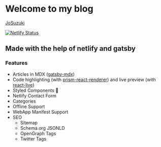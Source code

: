 # Welcome to my blog

[JoSuzuki](https://josuzuki.me/)

[![Netlify Status](https://api.netlify.com/api/v1/badges/caa29496-9e93-4bad-ae74-e72495100da6/deploy-status)](https://app.netlify.com/sites/josuzuki/deploys)


## Made with the help of netlify and gatsby

### Features

- Articles in MDX ([gatsby-mdx](https://github.com/ChristopherBiscardi/gatsby-mdx))
- Code highlighting (with [prism-react-renderer](https://github.com/FormidableLabs/prism-react-renderer)) and live preview (with [react-live](https://github.com/FormidableLabs/react-live))
- Styled Components 💅
- Netlify Contact Form
- Categories
- Offline Support
- WebApp Manifest Support
- SEO
  - Sitemap
  - Schema.org JSONLD
  - OpenGraph Tags
  - Twitter Tags
